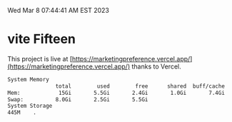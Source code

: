 Wed Mar  8 07:44:41 AM EST 2023

# vite Fifteen


This project is live at [https://marketingpreference.vercel.app/](https://marketingpreference.vercel.app/) thanks to Vercel.

```bash
System Memory
               total        used        free      shared  buff/cache   available
Mem:            15Gi       5.5Gi       2.4Gi       1.0Gi       7.4Gi       8.4Gi
Swap:          8.0Gi       2.5Gi       5.5Gi
System Storage
445M	.
```
```bash
